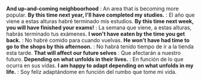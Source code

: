 **And up-and-coming neighboorhood** : An area that is becoming more popular.
**By this time next year, I'll have completed my studies.** : El año que viene a estas alturas habré terminado mis estudios.
**By this time next week, you will have finished your exams!** : La semana que viene, a estas alturas, habrás terminado tus exámenes.
**I won't have eaten by the time you get back.** : No habré comido para cuando vuelvas.
**He won't have had time to go to the shops by this afternoon.** : No habrá tenido tiempo de ir a la tienda esta tarde.
**That will affect our future selves** : Que afectarán a nuestro futuro.
**Depending on what unfolds in their lives.** : En función de lo que ocurra en sus vidas.
**I am happy to adapt depending on what unfolds in my life.** : Soy feliz adaptándome en función del rumbo que tome mi vida.
